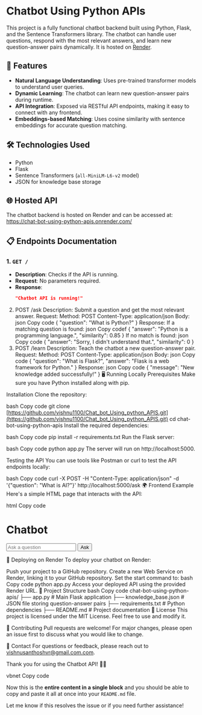 # Chatbot Using Python APIs

This project is a fully functional chatbot backend built using Python, Flask, and the Sentence Transformers library. The chatbot can handle user questions, respond with the most relevant answers, and learn new question-answer pairs dynamically. It is hosted on [Render](https://chat-bot-using-python-apis.onrender.com/).

## 🚀 Features
- **Natural Language Understanding**: Uses pre-trained transformer models to understand user queries.
- **Dynamic Learning**: The chatbot can learn new question-answer pairs during runtime.
- **API Integration**: Exposed via RESTful API endpoints, making it easy to connect with any frontend.
- **Embeddings-based Matching**: Uses cosine similarity with sentence embeddings for accurate question matching.

## 🛠️ Technologies Used
- Python
- Flask
- Sentence Transformers (`all-MiniLM-L6-v2` model)
- JSON for knowledge base storage

## 🌐 Hosted API
The chatbot backend is hosted on Render and can be accessed at:
https://chat-bot-using-python-apis.onrender.com/

## 📋 Endpoints Documentation

### 1. `GET /`
- **Description**: Checks if the API is running.
- **Request**: No parameters required.
- **Response**: 
  ```json
  "Chatbot API is running!"
2. POST /ask
Description: Submit a question and get the most relevant answer.
Request:
Method: POST
Content-Type: application/json
Body:
json
Copy code
{
  "question": "What is Python?"
}
Response:
If a matching question is found:
json
Copy codef
{
  "answer": "Python is a programming language.",
  "similarity": 0.85
}
If no match is found:
json
Copy code
{
  "answer": "Sorry, I didn't understand that.",
  "similarity": 0
}
3. POST /learn
Description: Teach the chatbot a new question-answer pair.
Request:
Method: POST
Content-Type: application/json
Body:
json
Copy code
{
  "question": "What is Flask?",
  "answer": "Flask is a web framework for Python."
}
Response:
json
Copy code
{
  "message": "New knowledge added successfully!"
}
🖥️ Running Locally
Prerequisites
Make sure you have Python installed along with pip.

Installation
Clone the repository:

bash
Copy code
git clone [https://github.com/vishnu1100/Chat_bot_Using_python_APIS.git](https://github.com/vishnu1100/Chat_bot_Using_python_APIS.git)
cd chat-bot-using-python-apis
Install the required dependencies:

bash
Copy code
pip install -r requirements.txt
Run the Flask server:

bash
Copy code
python app.py
The server will run on http://localhost:5000.

Testing the API
You can use tools like Postman or curl to test the API endpoints locally:

bash
Copy code
curl -X POST -H "Content-Type: application/json" -d '{"question": "What is AI?"}' http://localhost:5000/ask
🌍 Frontend Example
Here's a simple HTML page that interacts with the API:

html
Copy code
<!DOCTYPE html>
<html lang="en">
<head>
    <meta charset="UTF-8">
    <title>Chatbot</title>
    <script>
        async function askQuestion() {
            const question = document.getElementById("question").value;
            const response = await fetch("https://chat-bot-using-python-apis.onrender.com/ask", {
                method: "POST",
                headers: {
                    "Content-Type": "application/json"
                },
                body: JSON.stringify({ question })
            });
            const data = await response.json();
            document.getElementById("response").innerText = data.answer;
        }
    </script>
</head>
<body>
    <h1>Chatbot</h1>
    <input type="text" id="question" placeholder="Ask a question" />
    <button onclick="askQuestion()">Ask</button>
    <p id="response"></p>
</body>
</html>
🚀 Deploying on Render
To deploy your chatbot on Render:

Push your project to a GitHub repository.
Create a new Web Service on Render, linking it to your GitHub repository.
Set the start command to:
bash
Copy code
python app.py
Access your deployed API using the provided Render URL.
📂 Project Structure
bash
Copy code
chat-bot-using-python-apis/
├── app.py               # Main Flask application
├── knowledge_base.json  # JSON file storing question-answer pairs
├── requirements.txt     # Python dependencies
├── README.md            # Project documentation
📜 License
This project is licensed under the MIT License. Feel free to use and modify it.

🤝 Contributing
Pull requests are welcome! For major changes, please open an issue first to discuss what you would like to change.

📧 Contact
For questions or feedback, please reach out to vishnusanthoshvr@gmail.com.com.

Thank you for using the Chatbot API! 🚀😊

vbnet
Copy code

Now this is the **entire content in a single block** and you should be able to copy and paste it all at once into your `README.md` file.

Let me know if this resolves the issue or if you need further assistance!